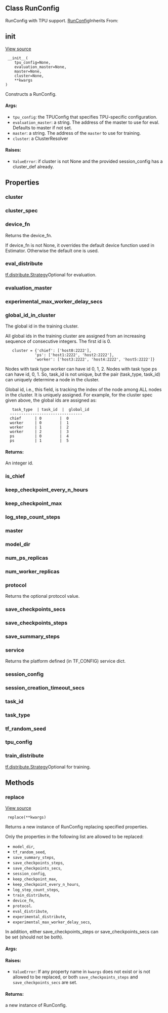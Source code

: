 ## Class RunConfig

RunConfig with TPU support.
[RunConfig](https://www.tensorflow.org/api_docs/python/tf/estimator/RunConfig)Inherits From: 

## __init__
[View source](https://github.com/tensorflow/estimator/tree/master/tensorflow_estimator/python/estimator/tpu/tpu_config.py)


```
 __init__(
    tpu_config=None,
    evaluation_master=None,
    master=None,
    cluster=None,
    **kwargs
)
```

Constructs a RunConfig.
#### Args:
- `tpu_config`: the TPUConfig that specifies TPU-specific configuration.
- `evaluation_master`: a string. The address of the master to use for eval. Defaults to master if not set.
- `master`: a string. The address of the `master` to use for training.
- `cluster`: a ClusterResolver
#### Raises:
- `ValueError`: if cluster is not None and the provided session_config has a cluster_def already.
## Properties
### cluster
### cluster_spec
### device_fn

Returns the device_fn.

If device_fn is not None, it overrides the default device function used in Estimator. Otherwise the default one is used.
### eval_distribute
[tf.distribute.Strategy](https://www.tensorflow.org/api_docs/python/tf/distribute/Strategy)Optional  for evaluation.

### evaluation_master
### experimental_max_worker_delay_secs
### global_id_in_cluster

The global id in the training cluster.

All global ids in the training cluster are assigned from an increasing sequence of consecutive integers. The first id is 0.

```
   cluster = {'chief': ['host0:2222'],
             'ps': ['host1:2222', 'host2:2222'],
             'worker': ['host3:2222', 'host4:2222', 'host5:2222']}
```

Nodes with task type worker can have id 0, 1, 2. Nodes with task type ps can have id, 0, 1. So, task_id is not unique, but the pair (task_type, task_id) can uniquely determine a node in the cluster.

Global id, i.e., this field, is tracking the index of the node among ALL nodes in the cluster. It is uniquely assigned. For example, for the cluster spec given above, the global ids are assigned as:

```
   task_type  | task_id  |  global_id
  --------------------------------
  chief      | 0        |  0
  worker     | 0        |  1
  worker     | 1        |  2
  worker     | 2        |  3
  ps         | 0        |  4
  ps         | 1        |  5
```
#### Returns:

An integer id.
### is_chief
### keep_checkpoint_every_n_hours
### keep_checkpoint_max
### log_step_count_steps
### master
### model_dir
### num_ps_replicas
### num_worker_replicas
### protocol

Returns the optional protocol value.
### save_checkpoints_secs
### save_checkpoints_steps
### save_summary_steps
### service

Returns the platform defined (in TF_CONFIG) service dict.
### session_config
### session_creation_timeout_secs
### task_id
### task_type
### tf_random_seed
### tpu_config
### train_distribute
[tf.distribute.Strategy](https://www.tensorflow.org/api_docs/python/tf/distribute/Strategy)Optional  for training.

## Methods
### replace
[View source](https://github.com/tensorflow/estimator/tree/master/tensorflow_estimator/python/estimator/tpu/tpu_config.py)


```
 replace(**kwargs)
```

Returns a new instance of RunConfig replacing specified properties.

Only the properties in the following list are allowed to be replaced:
- `model_dir`,
- `tf_random_seed`,
- `save_summary_steps`,
- `save_checkpoints_steps`,
- `save_checkpoints_secs`,
- `session_config`,
- `keep_checkpoint_max`,
- `keep_checkpoint_every_n_hours`,
- `log_step_count_steps`,
- `train_distribute`,
- `device_fn`,
- `protocol`.
- `eval_distribute`,
- `experimental_distribute`,
- `experimental_max_worker_delay_secs`,

In addition, either save_checkpoints_steps or save_checkpoints_secs can be set (should not be both).
#### Args:
#### Raises:
- `ValueError`: If any property name in `kwargs` does not exist or is not allowed to be replaced, or both `save_checkpoints_steps` and `save_checkpoints_secs` are set.
#### Returns:

a new instance of RunConfig.
